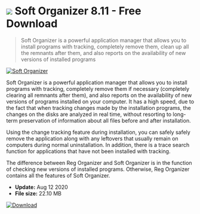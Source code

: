 # ![](https://cdn.softexe.net/static/icon/7/soft-organizer-6348.png) Soft Organizer 8.11 - Free Download

> Soft Organizer is a powerful application manager that allows you to install programs with tracking, completely remove them, clean up all the remnants after them, and also reports on the availability of new versions of installed programs

[![Soft Organizer](https://gallery.dpcdn.pl/imgc/Tools/16893/g_-_420x350_1.5_-_x20130606164242_00.png)](https://softexe.net/win/system/uninstallers/soft-organizer:fcdh.html)

Soft Organizer is a powerful application manager that allows you to install programs with tracking, completely remove them if necessary (completely clearing all remnants after them), and also reports on the availability of new versions of programs installed on your computer. It has a high speed, due to the fact that when tracking changes made by the installation programs, the changes on the disks are analyzed in real time, without resorting to long-term preservation of information about all files before and after installation.

Using the change tracking feature during installation, you can safely safely remove the application along with any leftovers that usually remain on computers during normal uninstallation. In addition, there is a trace search function for applications that have not been installed with tracking. 

The difference between Reg Organizer and Soft Organizer is in the function of checking new versions of installed programs. Otherwise, Reg Organizer contains all the features of Soft Organizer.


- **Update:** Aug 12 2020
- **File size:** 22.10 MB

[![Download](https://cdn.softexe.net/static/img/download.png)](https://softexe.net/win/system/uninstallers/soft-organizer:fcdh.html)

